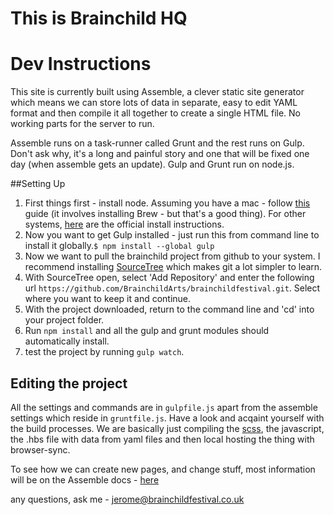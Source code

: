 # This is Brainchild HQ




# Dev Instructions

This site is currently built using Assemble, a clever static site generator which means we can store lots of data in separate, easy to edit YAML format and then compile it all together to create a single HTML file. No working parts for the server to run. 

Assemble runs on a task-runner called Grunt and the rest runs on Gulp. Don't ask why, it's a long and painful story and one that will be fixed one day (when assemble gets an update). Gulp and Grunt run on node.js. 

##Setting Up

1. First things first - install node. Assuming you have a mac - follow [this](http://blog.teamtreehouse.com/install-node-js-npm-mac) guide (it involves installing Brew - but that's a good thing). For other systems, [here](https://github.com/joyent/node/wiki/Installation#installing-on-windows) are the official install instructions.
2. Now you want to get Gulp installed - just run this from command line to install it globally.```$ npm install --global gulp```
3. Now we want to pull the brainchild project from github to your system. I recommend installing [SourceTree](http://www.sourcetreeapp.com/) which makes git a lot simpler to learn.
4. With SourceTree open, select 'Add Repository' and enter the following url ```https://github.com/BrainchildArts/brainchildfestival.git```. Select where you want to keep it and continue.
5. With the project downloaded, return to the command line and 'cd' into your project folder.
6. Run ```npm install``` and all the gulp and grunt modules should automatically install.
7. test the project by running ```gulp watch```.

## Editing the project
All the settings and commands are in ```gulpfile.js``` apart from the assemble settings which reside in ```gruntfile.js```. Have a look and acqaint yourself with the build processes. We are basically just compiling the [scss](http://sass-lang.com/guide), the javascript, the .hbs file with data from yaml files and then local hosting the thing with browser-sync.

To see how we can create new pages, and change stuff, most information will be on the Assemble docs - [here](http://assemble.io/docs/)

any questions, ask me - <jerome@brainchildfestival.co.uk>
